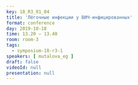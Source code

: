 ```yaml
---
key: 18_R3_01_04
title: 'Лёгочные инфекции у ВИЧ-инфицированных'
format: conference
day: 2019-10-18
time: 13.20 – 13.40
room: room-3
tags:
  - symposium-18-r3-1
speakers: [ mutalova_eg ]
draft: false
videoId: null
presentation: null
---
```

